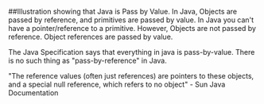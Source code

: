 ##Illustration showing that Java is Pass by Value.
In Java, Objects are passed by reference, and primitives are passed by value. In Java you can't have a pointer/reference to a primitive. However, Objects are not passed by reference. Object references are passed by value.

The Java Specification says that everything in java is pass-by-value. There is no such thing as "pass-by-reference" in Java.

"The reference values (often just references) are pointers to these objects, and a special null reference, which refers to no object" - Sun Java Documentation